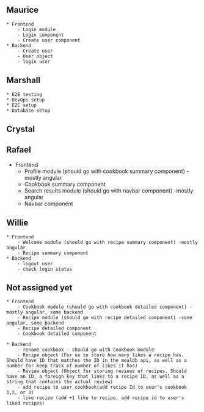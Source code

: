 ## Maurice

	* Frontend
		- Login module
		- Login component
		- Create user component
	* Backend
		- Create user
		- User object 
		- login user

## Marshall
		
	* E2E testing
	* DevOps setup
	* E2C setup
	* Database setup
	

## Crystal

## Rafael
* Frontend
	- Profile module (should go with cookbook summary component) -mostly angular
	- Cookbook summary component
	- Search results module (should go with navbar component) -mostly angular
	- Navbar component

## Willie
	* Frontend
		- Welcome module (should go with recipe summary component) -mostly angular	
		- Recipe summary component
	* Backend
		- logout user
		- check login status



## Not assigned yet
	* Frontend
		- Cookbook module (should go with cookbook detailed component) -mostly angular, some backend
		- Recipe module (should go with recipe detailed component) -some angular, some backend
		- Recipe detailed component
		- Cookbook detailed component
		
	* Backend
		- rename cookbook - should go with cookbook module
		- Recipe object (For us to store how many likes a recipe has. Should have ID that matches the ID in the mealdb api, as well as a number for keep track of number of likes it has)
		- Review object (Object for storing reviews of recipes. Should have an ID, a foreign key that links to a recipe ID, as well as a string that contains the actual review)
		- add recipe to user cookbook(add recipe Id to user's cookbook 1,2, or 3)
		- like recipe (add +1 like to recipe, add recipe id to user's liked recipes)
		
		
